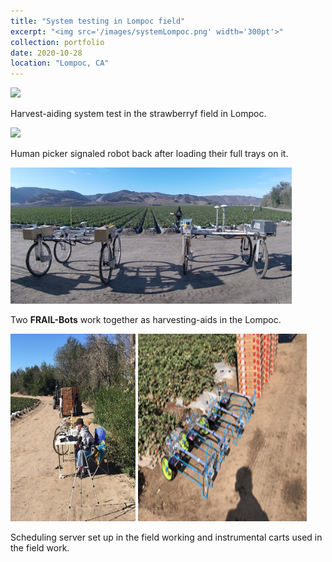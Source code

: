 ```yaml
---
title: "System testing in Lompoc field"
excerpt: "<img src='/images/systemLompoc.png' width='300pt'>"
collection: portfolio
date: 2020-10-28
location: "Lompoc, CA"
---
```

<img src='/images/fieldworkingLompoc.gif'>
<br/>

Harvest-aiding system test in the strawberryf field in Lompoc.

<img src='/images/pickerLoad.gif'>
<br/>

Human picker signaled robot back after loading their full trays on it.

<img src='/images/systemLompoc.png' width='450pt'>
<br/>

Two **FRAIL-Bots** work together as harvesting-aids in the Lompoc.

<img src='/images/serverLompoc.jpg' height='300pt' width='200pt'>
<img src='/images/cartsLompoc.png' height='300pt' width='270pt'>
<br/>

Scheduling server set up in the field working and instrumental carts used in the field work.